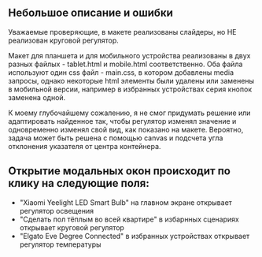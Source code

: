 ## Небольшое описание и ошибки

Уважаемые проверяющие, в макете реализованы слайдеры, но НЕ реализован круговой регулятор.

Макет для планшета и для мобильного устройства реализованы в двух разных файлых - tablet.html и mobile.html соответственно.
Оба файла используют один css файл - main.css, в котором добавлены media запросы, однако некоторые html элементы были удалены или заменены в мобильной версии, например в избранных устройствах серия кнопок заменена одной.

К моему глубочайшему сожалению, я не смог придумать решение или адаптировать найденное так, чтобы регулятор изменял значение и одновременно изменял свой вид, как показано на макете.
Вероятно, задача может быть решена с помощью canvas и подсчета угла отклонения указателя от центра контейнера.

## Открытие модальных окон происходит по клику на следующие поля:

* "Xiaomi Yeelight LED Smart Bulb" на главном экране открывает регулятор освещения
* "Сделать пол тёплым во всей квартире" в избарнных сценариях открывает круговой регулятор
* "Elgato Eve Degree Connected" в избранных устройствах открывает регулятор температуры


